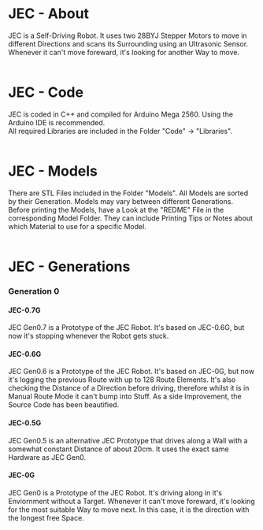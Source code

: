 # JEC - About
JEC is a Self-Driving Robot. It uses two 28BYJ Stepper Motors to move in different Directions and scans its Surrounding using an Ultrasonic Sensor. <br>
Whenever it can't move foreward, it's looking for another Way to move.
<br><br>
# JEC - Code
JEC is coded in C++ and compiled for Arduino Mega 2560. Using the Arduino IDE is recommended. <br>
All required Libraries are included in the Folder "Code" -> "Libraries".
<br><br>
# JEC - Models
There are STL Files included in the Folder "Models". All Models are sorted by their Generation. Models may vary between different Generations. <br>
Before printing the Models, have a Look at the "REDME" File in the corresponding Model Folder. They can include Printing Tips or Notes about which Material to use for a specific Model.
<br><br>
# JEC - Generations
<h3>Generation 0</h3>
<h4>JEC-0.7G</h4>

JEC Gen0.7 is a Prototype of the JEC Robot. It's based on JEC-0.6G, but now it's stopping whenever the Robot gets stuck. 

<h4>JEC-0.6G</h4>

JEC Gen0.6 is a Prototype of the JEC Robot. It's based on JEC-0G, but now it's logging the previous Route with up to 128 Route Elements. It's also checking the Distance of a Direction before driving, therefore whilst it is in Manual Route Mode it can't bump into Stuff. As a side Improvement, the Source Code has been beautified.

<h4>JEC-0.5G</h4>

JEC Gen0.5 is an alternative JEC Prototype that drives along a Wall with a somewhat constant Distance of about 20cm. It uses the exact same Hardware as JEC Gen0. 

<h4>JEC-0G</h4>

JEC Gen0 is a Prototype of the JEC Robot. It's driving along in it's Enviornment without a Target. Whenever it can't move foreward, it's looking for the most suitable Way to move next. In this case, it is the direction with the longest free Space.
